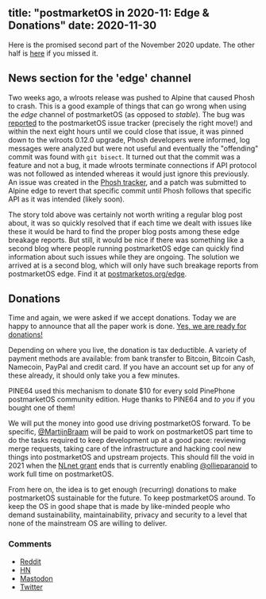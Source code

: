 title: "postmarketOS in 2020-11: Edge & Donations"
date: 2020-11-30
---
Here is the promised second part of the November 2020 update. The other half is
[here](/blog/2020/11/06/postmarketOS-in-2020-11-part-1/) if you missed it.

## News section for the 'edge' channel

Two weeks ago, a wlroots release was pushed to Alpine that caused Phosh to
crash. This is a good example of things that can go wrong when using the *edge*
channel of postmarketOS (as opposed to *stable*). The bug was
[reported](https://gitlab.com/postmarketOS/pmaports/-/issues/862) to the
postmarketOS issue tracker (precisely the right move!) and within the next
eight hours until we could close that issue, it was pinned down to the wlroots
0.12.0 upgrade, Phosh developers were informed, log messages were analyzed but
were not useful and eventually the "offending" commit was found with
`git bisect`. It turned out that the commit was a feature and not a bug, it
made wlroots terminate connections if API protocol was not followed as intended
whereas it would just ignore this previously. An issue was created in the
[Phosh tracker](https://source.puri.sm/Librem5/phosh/-/issues/422), and a patch
was submitted to Alpine edge to revert that specific commit until Phosh follows
that specific API as it was intended (likely soon).

The story told above was certainly not worth writing a regular blog post about,
it was so quickly resolved that if each time we dealt with issues like these it
would be hard to find the proper blog posts among these edge breakage reports.
But still, it would be nice if there was something like a second blog where
people running postmarketOS edge can quickly find information about such issues
while they are ongoing. The solution we arrived at is a second blog, which will
only have such breakage reports from postmarketOS edge. Find it at
[postmarketos.org/edge](/edge).

## Donations

Time and again, we were asked if we accept donations. Today we are happy to
announce that all the paper work is done.
[Yes, we are ready for donations!](/donate.html)

Depending on where you live, the donation is tax deductible.
A variety of payment methods are available: from bank transfer to Bitcoin,
Bitcoin Cash, Namecoin, PayPal and credit card.
If you have an account set up
for any of these already, it should only take you a few minutes.

PINE64 used this mechanism to donate $10 for every sold PinePhone
postmarketOS community edition. Huge thanks to PINE64 and *to you* if you
bought one of them!

We will put the money into good use driving postmarketOS forward. To be
specific, [@MartijnBraam](https://gitlab.com/MartijnBraam) will be paid to work
on postmarketOS part time to do the tasks required to keep development up at a
good pace: reviewing merge requests, taking care of the infrastructure and
hacking cool new things into postmarketOS and upstream projects. This should
fill the void in 2021 when the
[NLnet grant](/blog/2020/05/31/three-years/#funding-from-nlnet) ends that is
currently enabling [@ollieparanoid](https://gitlab.com/ollieparanoid) to work
full time on postmarketOS.

From here on, the idea is to get enough (recurring) donations to make
postmarketOS sustainable for the future. To keep postmarketOS around. To keep
the OS in good shape that is made by like-minded people who demand
sustainability, maintainability, privacy and security to a level that none of
the mainstream OS are willing to deliver.

### Comments
* [Reddit](https://www.reddit.com/r/postmarketOS/duplicates/k47a39/postmarketos_in_202011_edge_donations/)
* [HN](https://news.ycombinator.com/item?id=25259987)
* [Mastodon](https://fosstodon.org/@postmarketOS/105301781092863078)
* [Twitter](https://twitter.com/postmarketOS/status/1333545783203913728)
